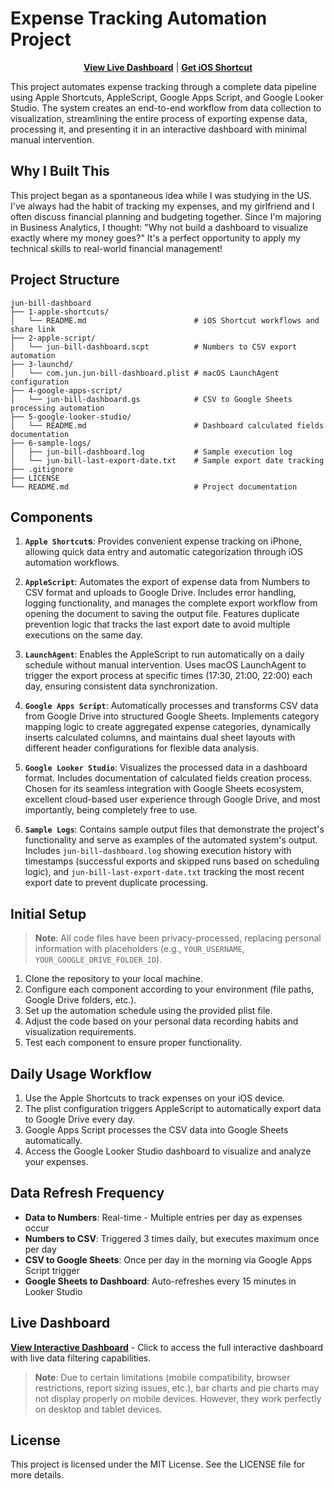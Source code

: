 # Expense Tracking Automation Project

<div align="center">

**[View Live Dashboard](https://lookerstudio.google.com/s/lpO4OOx_7ao)** | **[Get iOS Shortcut](https://www.icloud.com/shortcuts/066481bace81480294682ddc6d2867f2)**

</div>

This project automates expense tracking through a complete data pipeline using Apple Shortcuts, AppleScript, Google Apps Script, and Google Looker Studio. The system creates an end-to-end workflow from data collection to visualization, streamlining the entire process of exporting expense data, processing it, and presenting it in an interactive dashboard with minimal manual intervention.

## Why I Built This

This project began as a spontaneous idea while I was studying in the US. I've always had the habit of tracking my expenses, and my girlfriend and I often discuss financial planning and budgeting together. Since I'm majoring in Business Analytics, I thought: "Why not build a dashboard to visualize exactly where my money goes?" It's a perfect opportunity to apply my technical skills to real-world financial management!

## Project Structure

```
jun-bill-dashboard
├── 1-apple-shortcuts/                   
│   └── README.md                        # iOS Shortcut workflows and share link
├── 2-apple-script/
│   └── jun-bill-dashboard.scpt          # Numbers to CSV export automation
├── 3-launchd/
│   └── com.jun.jun-bill-dashboard.plist # macOS LaunchAgent configuration
├── 4-google-apps-script/
│   └── jun-bill-dashboard.gs            # CSV to Google Sheets processing automation
├── 5-google-looker-studio/
│   └── README.md                        # Dashboard calculated fields documentation
├── 6-sample-logs/
│   ├── jun-bill-dashboard.log           # Sample execution log
│   └── jun-bill-last-export-date.txt    # Sample export date tracking
├── .gitignore                           
├── LICENSE                              
└── README.md                            # Project documentation
```

## Components

1. **`Apple Shortcut`s**: Provides convenient expense tracking on iPhone, allowing quick data entry and automatic categorization through iOS automation workflows.

2. **`AppleScript`**: Automates the export of expense data from Numbers to CSV format and uploads to Google Drive. Includes error handling, logging functionality, and manages the complete export workflow from opening the document to saving the output file. Features duplicate prevention logic that tracks the last export date to avoid multiple executions on the same day.

3. **`LaunchAgent`**: Enables the AppleScript to run automatically on a daily schedule without manual intervention. Uses macOS LaunchAgent to trigger the export process at specific times (17:30, 21:00, 22:00) each day, ensuring consistent data synchronization.

4. **`Google Apps Script`**: Automatically processes and transforms CSV data from Google Drive into structured Google Sheets. Implements category mapping logic to create aggregated expense categories, dynamically inserts calculated columns, and maintains dual sheet layouts with different header configurations for flexible data analysis.

5. **`Google Looker Studio`**: Visualizes the processed data in a dashboard format. Includes documentation of calculated fields creation process. Chosen for its seamless integration with Google Sheets ecosystem, excellent cloud-based user experience through Google Drive, and most importantly, being completely free to use.

6. **`Sample Logs`**: Contains sample output files that demonstrate the project's functionality and serve as examples of the automated system's output. Includes `jun-bill-dashboard.log` showing execution history with timestamps (successful exports and skipped runs based on scheduling logic), and `jun-bill-last-export-date.txt` tracking the most recent export date to prevent duplicate processing.

## Initial Setup

> **Note**: All code files have been privacy-processed, replacing personal information with placeholders (e.g., `YOUR_USERNAME`, `YOUR_GOOGLE_DRIVE_FOLDER_ID`).

1. Clone the repository to your local machine.
2. Configure each component according to your environment (file paths, Google Drive folders, etc.).
3. Set up the automation schedule using the provided plist file.
4. Adjust the code based on your personal data recording habits and visualization requirements.
5. Test each component to ensure proper functionality.

## Daily Usage Workflow

1. Use the Apple Shortcuts to track expenses on your iOS device.
2. The plist configuration triggers AppleScript to automatically export data to Google Drive every day.
3. Google Apps Script processes the CSV data into Google Sheets automatically.
4. Access the Google Looker Studio dashboard to visualize and analyze your expenses.

## Data Refresh Frequency

- **Data to Numbers**: Real-time - Multiple entries per day as expenses occur
- **Numbers to CSV**: Triggered 3 times daily, but executes maximum once per day
- **CSV to Google Sheets**: Once per day in the morning via Google Apps Script trigger
- **Google Sheets to Dashboard**: Auto-refreshes every 15 minutes in Looker Studio

## **Live Dashboard**

**[View Interactive Dashboard](https://lookerstudio.google.com/s/lpO4OOx_7ao)** - Click to access the full interactive dashboard with live data filtering capabilities.

> **Note**: Due to certain limitations (mobile compatibility, browser restrictions, report sizing issues, etc.), bar charts and pie charts may not display properly on mobile devices. However, they work perfectly on desktop and tablet devices.

## License

This project is licensed under the MIT License. See the LICENSE file for more details.